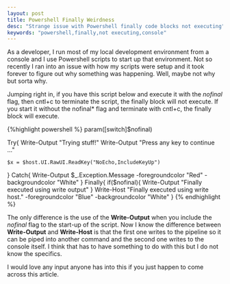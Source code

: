 ```yaml
---
layout: post
title: Powershell Finally Weirdness
desc: "Strange issue with Powershell finally code blocks not executing"
keywords: "powershell,finally,not executing,console"
---
```


As a developer, I run most of my local development environment from a console and I use Powershell scripts to start up that environment. Not so recently I ran into an issue with how my scripts were setup and it took forever to figure out why something was happening. Well, maybe not why but sorta why.

Jumping right in, if you have this script below and execute it with the *nofinal* flag, then cntl+c to terminate the script, the finally block will not execute. If you start it without the nofinal* flag and terminate with cntl+c, the finally block will execute.

{%highlight powershell %}
param([switch]$nofinal)

Try{
    Write-Output "Trying stuff!"
    Write-Output "Press any key to continue ..."

    $x = $host.UI.RawUI.ReadKey("NoEcho,IncludeKeyUp")
}
Catch{
    Write-Output $_.Exception.Message -foregroundcolor "Red" -backgroundcolor "White"
}
Finally{
    if($nofinal){
        Write-Output "Finally executed using write output"
    }
    Write-Host "Finally executed using write host." -foregroundcolor "Blue" -backgroundcolor "White"
}
{% endhighlight %}

The only difference is the use of the **Write-Output** when you include the *nofinal* flag to the start-up of the script.  Now I know the difference between **Write-Output** and **Write-Host** is that the first one writes to the pipeline so it can be piped into another command and the second one writes to the console itself.  I think that has to have something to do with this but I do not know the specifics.

I would love any input anyone has into this if you just happen to come across this article.
